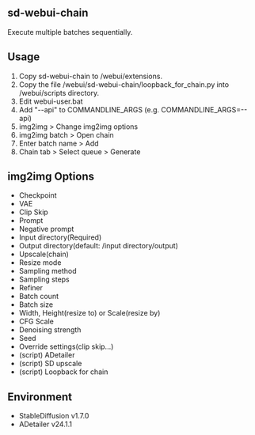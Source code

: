 ## sd-webui-chain

Execute multiple batches sequentially.

## Usage

1. Copy sd-webui-chain to /webui/extensions.
2. Copy the file /webui/sd-webui-chain/loopback_for_chain.py into /webui/scripts directory.
3. Edit webui-user.bat
4. Add "--api" to COMMANDLINE_ARGS (e.g. COMMANDLINE_ARGS=--api)
5. img2img > Change img2img options
6. img2img batch > Open chain
7. Enter batch name > Add
8. Chain tab > Select queue > Generate

## img2img Options

- Checkpoint
- VAE
- Clip Skip
- Prompt
- Negative prompt
- Input directory(Required)
- Output directory(default: /input directory/output)
- Upscale(chain)
- Resize mode
- Sampling method
- Sampling steps
- Refiner
- Batch count
- Batch size
- Width, Height(resize to) or Scale(resize by)
- CFG Scale
- Denoising strength
- Seed
- Override settings(clip skip...)
- (script) ADetailer
- (script) SD upscale
- (script) Loopback for chain

## Environment

- StableDiffusion v1.7.0
- ADetailer v24.1.1
